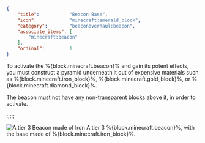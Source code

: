 ```json
{
    "title":           "Beacon Base",
    "icon":            "minecraft:emerald_block",
    "category":        "beaconoverhaul:beacon",
    "associate_items": [
        "minecraft:beacon"
    ],
    "ordinal":         1
}
```

To activate the %{block.minecraft.beacon}% and gain its potent effects,
you must construct a pyramid underneath it out of expensive materials such as
%{block.minecraft.iron_block}%, %{block.minecraft.gold_block}%, or %{block.minecraft.diamond_block}%.


The beacon must not have any non-transparent blocks above it, in order to activate.

;;;;;

![A tier 3 Beacon made of Iron](beaconoverhaul:textures/guidebook/tier_3_iron_beacon.png,fit)
A tier 3 %{block.minecraft.beacon}%, with the base made of %{block.minecraft.iron_block}%.
